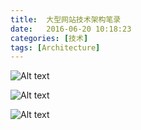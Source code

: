 ```yaml
---
title:  大型网站技术架构笔录
date:   2016-06-20 10:18:23
categories: [技术]
tags: [Architecture]
---
```



![Alt text](/img/technology/architecture-1.jpg)

![Alt text](/img/technology/architecture-2.jpg)

![Alt text](/img/technology/architecture-3.jpg)




    



